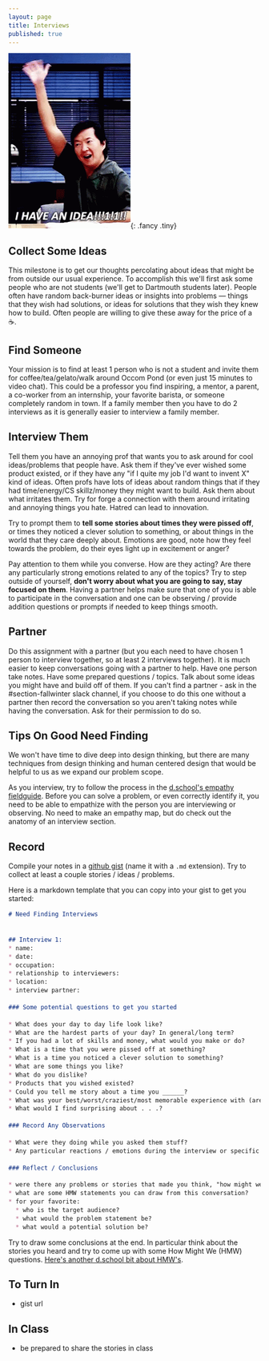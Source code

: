 ```yaml
---
layout: page
title: Interviews
published: true
---
```


![](img/have-an-idea.gif){: .fancy .tiny}


## Collect Some Ideas

This milestone is to get our thoughts percolating about ideas that might be from outside our usual experience.  To accomplish this we'll first ask some people who are not students (we'll get to Dartmouth students later). People often have random back-burner ideas or insights into problems — things that they wish had solutions, or ideas for solutions that they wish they knew how to build. Often people are willing to give these away for the price of a ☕️.

## Find Someone

Your mission is to find at least 1 person who is not a student and invite them for coffee/tea/gelato/walk around Occom Pond (or even just 15 minutes to video chat). This could be a professor you find inspiring, a mentor, a parent, a co-worker from an internship, your favorite barista, or someone completely random in town. If a family member then you have to do 2 interviews as it is generally easier to interview a family member. 

## Interview Them

Tell them you have an annoying prof that wants you to ask around for cool ideas/problems that people have.  Ask them if they've ever wished some product existed, or if they have any "if I quite my job I'd want to invent X" kind of ideas.  Often profs have lots of ideas about random things that if they had time/energy/CS skillz/money they might want to build.  Ask them about what irritates them.  Try for forge a connection with them around irritating and annoying things you hate. Hatred can lead to innovation.

Try to prompt them to **tell some stories about times they were pissed off**, or times they noticed a clever solution to something, or about things in the world that they care deeply about.  Emotions are good, note how they feel towards the problem, do their eyes light up in excitement or anger? 

Pay attention to them while you converse. How are they acting? Are there any particularly strong emotions related to any of the topics? Try to step outside of yourself, **don't worry about what you are going to say, stay focused on them**. Having a partner helps make sure that one of you is able to participate in the conversation and one can be observing / provide addition questions or prompts if needed to keep things smooth.


## Partner

Do this assignment with a partner (but you each need to have chosen 1 person to interview together, so at least 2 interviews together).  It is much easier to keep conversations going with a partner to help.  Have one person take notes.  Have some prepared questions / topics.  Talk about some ideas you might have and build off of them. If you can't find a partner - ask in the #section-fallwinter slack channel, if you choose to do this one without a partner then record the conversation so you aren't taking notes while having the conversation. Ask for their permission to do so.

## Tips On Good Need Finding

We won't have time to dive deep into design thinking, but there are many techniques from design thinking and human centered design that would be helpful to us as we expand our problem scope. 

As you interview, try to follow the process in the [d.school's empathy fieldguide](img/empathy.pdf). Before you can solve a problem, or even correctly identify it, you need to be able to empathize with the person you are interviewing or observing.  No need to make an empathy map, but do check out the anatomy of an interview section.

## Record

Compile your notes in a [github gist](https://gist.github.com) (name it with a `.md` extension). Try to collect at least a couple stories / ideas / problems. 

Here is a markdown template that you can copy into your gist to get you started:

```md
# Need Finding Interviews


## Interview 1:
* name:
* date:
* occupation:
* relationship to interviewers:
* location:
* interview partner:

### Some potential questions to get you started

* What does your day to day life look like?
* What are the hardest parts of your day? In general/long term?
* If you had a lot of skills and money, what would you make or do?
* What is a time that you were pissed off at something?
* What is a time you noticed a clever solution to something?
* What are some things you like?
* What do you dislike? 
* Products that you wished existed?
* Could you tell me story about a time you ______?
* What was your best/worst/craziest/most memorable experience with (area of focus)?
* What would I find surprising about . . .?

### Record Any Observations

* What were they doing while you asked them stuff?
* Any particular reactions / emotions during the interview or specific questions?

### Reflect / Conclusions

* were there any problems or stories that made you think, "how might we help __ do __?"
* what are some HMW statements you can draw from this conversation?
* for your favorite:
  * who is the target audience?
  * what would the problem statement be?
  * what would a potential solution be?
```

Try to draw some conclusions at the end.  In particular think about the stories you heard and try to come up with some How Might We (HMW) questions. [Here's another d.school bit about HMW's](img/how-might-we.pdf).

## To Turn In

* gist url

## In Class

* be prepared to share the stories in class

